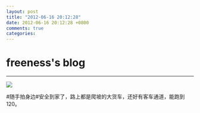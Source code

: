 ```yaml
---
layout: post
title: "2012-06-16 20:12:28"
date: 2012-06-16 20:12:28 +0800
comments: true
categories: 
---
```


# freeness's blog

----------

![](http://okqmqrbgo.bkt.clouddn.com/201206162012281.jpg)

>
\#随手拍身边\#安全到家了，路上都是爬坡的大货车，还好有客车通道，能跑到120。